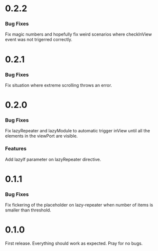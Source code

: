 # 0.2.2
### Bug Fixes
Fix magic numbers and hopefully fix weird scenarios where checkInView event was not trigerred correctly.

# 0.2.1
### Bug Fixes
Fix situation where extreme scrolling throws an error.

# 0.2.0
### Bug Fixes
Fix lazyRepeater and lazyModule to automatic trigger inView until all the elements in the viewPort are visible.

### Features
Add lazyIf parameter on lazyRepeater directive.

# 0.1.1
### Bug Fixes
Fix fickering of the placeholder on lazy-repeater when number of items is smaller than threshold.

# 0.1.0
First release. Everything should work as expected. Pray for no bugs.
